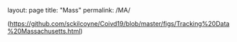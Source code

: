 layout: page
title: "Mass"
permalink: /MA/

(https://github.com/sckilcoyne/Coivd19/blob/master/figs/Tracking%20Data%20Massachusetts.html)
